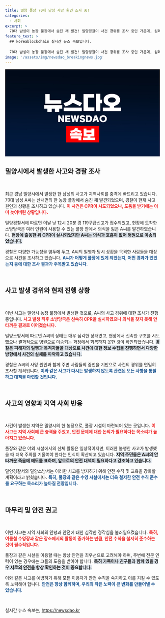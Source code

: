 ```yaml
---
title: 밀양 풀장 70대 남성 사망 원인 조사 중!
categories:
  - 사회
excerpt: >
  70대 남성이 농장 풀장에서 숨진 채 발견! 밀양경찰이 사건 경위를 조사 중인 가운데, 심폐소생술이 왜 이루어졌는지 궁금증이 증폭되고 있다. 사고의 진실은 무엇일까?
feature_text: >
  ## koreablockchain 실시간 뉴스 속보입니다.

  70대 남성이 농장 풀장에서 숨진 채 발견! 밀양경찰이 사건 경위를 조사 중인 가운데, 심폐소생술이 왜 이루어졌는지 궁금증이 증폭되고 있다. 사고의 진실은 무엇일까?
image: '/assets/img/newsdao_breakingnews.jpg'
---
```


<p><img src="/assets/img/newsdao_breakingnews.jpg" alt="koreablockchain 속보" /></p>

<h2 data-ke-size="size26">밀양시에서 발생한 사고와 경찰 조사</h2>

<p data-ke-size="size16">&nbsp;</p>

<p>최근 경남 밀양시에서 발생한 한 남성의 사고가 지역사회를 충격에 빠뜨리고 있습니다. 70대 남성 A씨는 산내면의 한 농장 풀장에서 숨진 채 발견되었으며, 경찰이 현재 사고 원인과 상황을 조사하고 있습니다. <b><span style="color: #ee2323;">이 사건은 CPR이 시도되었으나, 도움을 받기에는 이미 늦어버린 상황입니다.</span></b> </p>

<p>밀양경찰서에 따르면 이날 낮 12시 20분 경 119구급신고가 접수되었고, 현장에 도착한 소방당국은 여러 인원이 사용할 수 있는 풀장 안에서 의식을 잃은 A씨를 발견하였습니다. <b><span style="background-color: #21538527;">현장에 출동한 뒤 CPR이 실시되었지만 A씨는 의식과 호흡이 없어 병원으로 이송되었습니다.</span></b> </p>

<p>경찰은 다양한 가능성을 염두에 두고, A씨의 일행과 당시 상황을 목격한 사람들을 대상으로 사건을 조사하고 있습니다. <b><span style="color: #1a5490;">A씨가 어떻게 풀장에 있게 되었는지, 어떤 경과가 있었는지 등에 대한 조사 결과가 주목받고 있습니다.</span></b></p>

<p data-ke-size="size16">&nbsp;</p>

<h2 data-ke-size="size26">사고 발생 경위와 현재 진행 상황</h2>

<p data-ke-size="size16">&nbsp;</p>

<p>이번 사고는 밀양시 농장 풀장에서 발생한 것으로, A씨의 사고 경위에 대한 조사가 진행 중입니다. <b><span style="color: #ee2323;">사고 발생 직후 소방당국은 신속히 CPR을 실시하였으나 의식을 찾지 못해 안타까운 결과로 이어졌습니다.</span></b> </p>

<p>밀양소방서에 따르면 A씨의 상태는 매우 심각한 상태였고, 현장에서 신속한 구조를 시도했으나 결과적으로 병원으로 이송되는 과정에서 회복하지 못한 것이 확인되었습니다. <b><span style="background-color: #21538527;">경찰은 피해자의 일행과 목격자들을 대상으로 사건에 대한 정보 수집을 진행하면서 다양한 방향에서 사건의 실체를 파악하고 있습니다.</span></b> </p>

<p>경찰은 A씨의 사망 원인과 함께 주변 사람들의 증언을 기반으로 사건의 경위를 면밀히 조사할 계획입니다. <b><span style="color: #1a5490;">이와 같은 사고가 다시는 발생하지 않도록 관련된 모든 사항을 통찰하고 대책을 마련할 것입니다.</span></b></p>

<p data-ke-size="size16">&nbsp;</p>

<h2 data-ke-size="size26">사고의 영향과 지역 사회 반응</h2>

<p data-ke-size="size16">&nbsp;</p>

<p>사건이 발생한 지역은 밀양시의 한 농장으로, 풀장 시설이 마련되어 있는 곳입니다. <b><span style="color: #ee2323;">이 사고는 지역 사회에 큰 충격을 주었고, 안전 문제에 대한 논의가 필요하다는 목소리가 높아지고 있습니다.</span></b> </p>

<p>풀장와 같은 야외 시설에서의 신체 활동은 일상적이지만, 이러한 불행한 사고가 발생했을 때 더욱 주의를 기울여야 한다는 인식이 확산되고 있습니다. <b><span style="background-color: #21538527;">지역 주민들은 A씨의 안타까운 죽음에 애도를 표하며, 앞으로의 안전 대책이 필요하다고 강조하고 있습니다.</span></b> </p>

<p>밀양경찰서와 밀양소방서는 이러한 사고를 방지하기 위해 안전 수칙 및 교육을 강화할 계획이라고 밝혔습니다. <b><span style="color: #1a5490;">특히, 풀장과 같은 수영 시설에서는 더욱 철저한 안전 수칙 준수를 요구하는 목소리가 높아질 전망입니다.</span></b></p>

<p data-ke-size="size16">&nbsp;</p>

<h2 data-ke-size="size26">마무리 및 안전 권고</h2>

<p data-ke-size="size16">&nbsp;</p>

<p>이번 사고는 지역 사회의 안녕과 안전에 대한 심각한 경각심을 불러일으켰습니다. <b><span style="color: #ee2323;">특히, 여름철 수영장과 같은 장소에서의 활동이 증가하는 만큼, 안전 수칙을 철저히 준수하는 것이 필수적입니다.</span></b> </p>

<p>풀장과 같은 시설을 이용할 때는 항상 안전을 최우선으로 고려해야 하며, 주변에 전문 인력이 있는 경우에는 그들의 도움을 받아야 합니다. <b><span style="background-color: #21538527;">특히 가족이나 친구들과 함께 있을 경우 서로의 안전을 항상 확인하는 것이 중요합니다.</span></b> </p>

<p>이와 같은 사고를 예방하기 위해 모든 이용자가 안전 수칙을 숙지하고 이를 지킬 수 있도록 노력해야 합니다. <b><span style="color: #1a5490;">안전은 항상 함께하며, 우리의 작은 노력이 큰 변화를 만들어낼 수 있습니다.</span></b></p>

<p data-ke-size="size16">&nbsp;</p>
실시간 뉴스 속보는, <a href="https://newsdao.kr" rel="dofollow">https://newsdao.kr</a>


